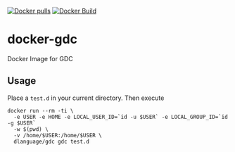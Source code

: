 [![Docker pulls](https://img.shields.io/docker/pulls/dlanguage/gdc.svg)](https://hub.docker.com/r/dlanguage/gdc/)
[![Docker Build](https://img.shields.io/docker/automated/dlanguage/gdc.svg)](https://hub.docker.com/r/dlanguage/gdc/)

# docker-gdc

Docker Image for GDC

## Usage

Place a `test.d` in your current directory.
Then execute
```
docker run --rm -ti \
  -e USER -e HOME -e LOCAL_USER_ID=`id -u $USER` -e LOCAL_GROUP_ID=`id -g $USER`
  -w $(pwd) \
  -v /home/$USER:/home/$USER \
  dlanguage/gdc gdc test.d
```
